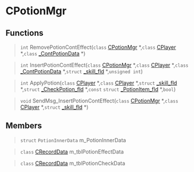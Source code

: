 # CPotionMgr
 
## Functions
 
> `int` RemovePotionContEffect(`class` [CPotionMgr](lua/classes/CPotionMgr.md) *,`class` [CPlayer](lua/classes/CPlayer.md) *,`class` [_ContPotionData](lua/classes/_ContPotionData.md) *)
 
> `int` InsertPotionContEffect(`class` [CPotionMgr](lua/classes/CPotionMgr.md) *,`class` [CPlayer](lua/classes/CPlayer.md) *,`class` [_ContPotionData](lua/classes/_ContPotionData.md) *,`struct` [_skill_fld](lua/classes/_skill_fld.md) *,`unsigned int`)
 
> `int` ApplyPotion(`class` [CPlayer](lua/classes/CPlayer.md) *,`class` [CPlayer](lua/classes/CPlayer.md) *,`struct` [_skill_fld](lua/classes/_skill_fld.md) *,`struct` [_CheckPotion_fld](lua/classes/_CheckPotion_fld.md) *,`const` `struct` [_PotionItem_fld](lua/classes/_PotionItem_fld.md) *,`bool`)
 
> `void` SendMsg_InsertPotionContEffect(`class` [CPotionMgr](lua/classes/CPotionMgr.md) *,`class` [CPlayer](lua/classes/CPlayer.md) *,`struct` [_skill_fld](lua/classes/_skill_fld.md) *)
 
## Members
 
> `struct` `PotionInnerData` m_PotionInnerData
 
> `class` [CRecordData](lua/classes/CRecordData.md) m_tblPotionEffectData
 
> `class` [CRecordData](lua/classes/CRecordData.md) m_tblPotionCheckData
 
